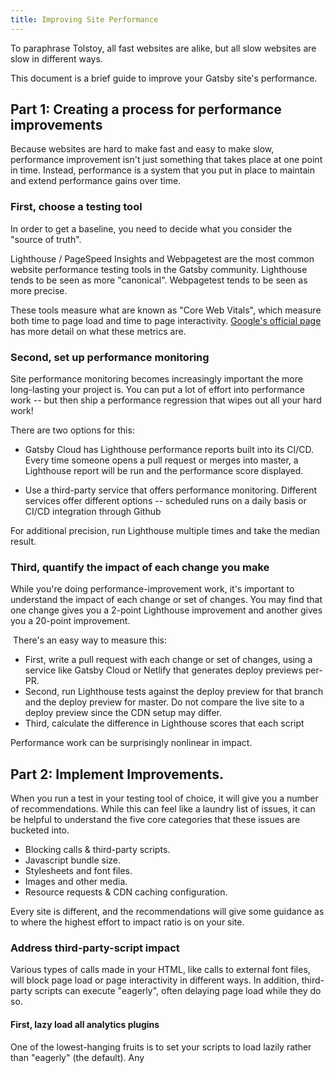 ```yaml
---
title: Improving Site Performance
---
```


To paraphrase Tolstoy, all fast websites are alike, but all slow websites are slow in different ways.

This document is a brief guide to improve your Gatsby site's performance.

## Part 1: Creating a process for performance improvements

Because websites are hard to make fast and easy to make slow, performance improvement isn't just something that takes place at one point in time. Instead, performance is a system that you put in place to maintain and extend performance gains over time.

### First, choose a testing tool

In order to get a baseline, you need to decide what you consider the "source of truth".

Lighthouse / PageSpeed Insights and Webpagetest are the most common website performance testing tools in the Gatsby community. Lighthouse tends to be seen as more "canonical". Webpagetest tends to be seen as more precise.

These tools measure what are known as "Core Web Vitals", which measure both time to page load and time to page interactivity. [Google's official page](https://web.dev/vitals/) has more detail on what these metrics are.

### Second, set up performance monitoring 

Site performance monitoring becomes increasingly important the more long-lasting your project is. You can put a lot of effort into performance work -- but then ship a performance regression that wipes out all your hard work!

There are two options for this: 

- Gatsby Cloud has Lighthouse performance reports built into its CI/CD. Every time someone opens a pull request or merges into master, a Lighthouse report will be run and the performance score displayed.

- Use a third-party service that offers performance monitoring. Different services offer different options -- scheduled runs on a daily basis or CI/CD integration through Github

For additional precision, run Lighthouse multiple times and take the median result. 

### Third, quantify the impact of each change you make 

While you're doing performance-improvement work, it's important to understand the impact of each change or set of changes. You may find that one change gives you a 2-point Lighthouse improvement and another gives you a 20-point improvement.

 There's an easy way to measure this:

- First, write a pull request with each change or set of changes, using a service like Gatsby Cloud or Netlify that generates deploy previews per-PR.
- Second, run Lighthouse tests against the deploy preview for that branch and the deploy preview for master. Do not compare the live site to a deploy preview since the CDN setup may differ. 
- Third, calculate the difference in Lighthouse scores that each script

Performance work can be surprisingly nonlinear in impact.

## Part 2: Implement Improvements.

When you run a test in your testing tool of choice, it will give you a number of recommendations. While this can feel like a laundry list of issues, it can be helpful to understand the five core categories that these issues are bucketed into.

- Blocking calls & third-party scripts. 
- Javascript bundle size. 
- Stylesheets and font files.
- Images and other media. 
- Resource requests & CDN caching configuration.

Every site is different, and the recommendations will give some guidance as to where the highest effort to impact ratio is on your site. 

### Address third-party-script impact

Various types of calls made in your HTML, like calls to external font files, will block page load or page interactivity in different ways. In addition, third-party scripts can execute "eagerly", often delaying page load while they do so.

#### First, lazy load all analytics plugins

One of the lowest-hanging fruits is to set your scripts to load lazily rather than "eagerly" (the default). Any <script> tags being embedded manually can be set to <script async>.

#### Second, inline scripts

Rather than loading third-party scripts from external sources, you can inline scripts in your code to reduce the cost of a network call. There are a number of ways to do this. We recommend you [use onPreRenderHTML](https://www.gatsbyjs.org/docs/ssr-apis/#onPreRenderHTML) to add your script tag to the DOM; if possible put the scripts lower in your DOM so that they are parsed and evaluated later.

Other options include:

- If you want to defer execution even further, put it in [onClientEntry](https://www.gatsbyjs.org/docs/browser-apis/#onClientEntry) instead -- this will execute it after page load before the client renders.

- if you are using [html.js](https://www.gatsbyjs.org/docs/custom-html/) instead, you can modify that fileto include your snippet.

### Reduce your Javascript bundle cost

Among all assets, Javascript can be uniquely costly to your performance. This is due to three main reasons.

- First, like other assets, it needs to be loaded into your browser, 

- Second, unlike most other assets, it's code. That means it needs to be parsed by your browser, which can "block" other work from happening. 

- Third, with third-party npm modules, it's easy to accidentally add a lot of Javascript you don't actually need. 

#### First, profile your bundle

The first step to fix this is to figure out what's going on. Use gatsby-plugin-webpack-bundle-analyzer to profile your bundle. When you add this tool to your `gatsby-config.js`, you can analyze the bundle size on each page in your application.

#### Second, remove unneeded third-party imports from commons.js

Start by auditing your `commons.js` -- the bundle that is shared by all components.

The first thing to do is inspect third-party package size. Anything over 50kb, and certainly 100kb, is worth examining whether it's needed. Some common culprits include: Moment.js ([see deprecation notice](https://momentjs.com/docs/#/-project-status/)), Lodash, Material UI (see [this description](https://www.freecodecamp.org/news/gatsby-perfect-lighthouse-score/#step3droppingmaterialuifortailwindcss)), but you'll want to inspect your individual libraries.

To prevent large imports from recurring, consider using a tool that displays the size of library imports you're pulling in. The [Import Cost](https://marketplace.visualstudio.com/items?itemName=wix.vscode-import-cost) extension for Visual Studio Code and [BundlePhobia](https://bundlephobia.com/) are good resources.

In addition, eyeball all the medium-sized packages (10-50kb). If it doesn't look like there's a good reason for that particular package to be in the commons, carefully audit your import structure

One edge case: If you're [importing Redux globally](/docs/adding-redux-store/), Redux can pull in data bundles that don't seem to be related. If you're only using Redux on a page or two, you may want to check the impact by removing it entirely and running Lighthouse. 

#### Third, audit your commons.js for components and data that don't need to be on every page

One common challenge is inadvertently pulling in more code or data than you intend to your commons bundle.

For example, let's say you have a header that imports a JSON object in order to check a key / value pair on that object. Whether that JSON object is 5kb or 50kb, you've now imported it into every page on your site!

There's a couple ways to detect this:

- Notice components and data that don't seem to be needed on every page. If you're using v2 of Gatsby, certain methods of importing can cause code to get bundled on pages it doesn't belong on. Try replacing indirect import statements like `import { myIcon } from './icons/index.js'` with direct imports like `import { myIcon} from './icons/my-icon.js`. 

- Watch for unexpectedly large data imports. If you notice large JSON objects, and you do need the data (or some portion of it), there are a couple options.

- If you only need a small portion of that data, consider getting it a different way. Split up the JSON file, [query it via GraphQL](https://www.gatsbyjs.com/plugins/gatsby-transformer-json/), or import it in `gatsby-node.js` and pass through only the subset of data you need. 

- If you need the data, but not right away (perhaps it's lower in the page, or being used by an event handler), you might consider switching to asynchronously fetching it.  

#### Fourth, on critical paths, identify unneeded code & components

Start by identifying critical paths on your site -- destinations you really care about. This might be your home page, a signup page, a product template, and so on. Other site stakeholders may have opinions; it's worth quickly consulting them.\
Then, inspect the critical paths for large third-party libraries and unneeded components. Repeat the process from steps two and three to identify optimization opportunities.

#### Fifth, on critical paths, lazy-load below-the-fold components

Gatsby's default behavior is to bundle the entire page together. However, there may be some components that don't need to be loaded right away. Perhaps your home page is quite long and you're willing to defer loading elements farther down on the page if it makes the initial page load faster.

One way you can do this is to lazy-load below-the-fold components using `loadable-components`. `loadable-components` is the recommended lazy-loading solution for all server-side-rendered React applications, including Gatsby websites.

We recommend you use the [gatsby plugin to install loadable-components](https://www.gatsbyjs.com/plugins/gatsby-plugin-loadable-components-ssr/). 

#### Sixth, consider using the preact plugin

[Preact](https://preactjs.com/) is a UI library that works similarly to React, but is much smaller (~3kb compressed as opposed to ~40kb). [Gatsby-plugin-preact](https://www.gatsbyjs.com/plugins/gatsby-plugin-preact/) is a drop-in plugin that will render your site in Preact instead of React, cutting 35-40kb of Javascript from your bundle.

This step can make sense if the `framework.js` bundle is a large part of your overall bundle size, and want to further optimize.

Using Preact is an advanced way to decrease bundle size. Note that in certain, occasional edge cases this can create ill-documented, odd user interactions. We do not recommend this for sites with complex UI logic, like a SaaS app.\
After installing gatsby-plugin-preact, you'll need to use [Preact Developer Tools](https://chrome.google.com/webstore/detail/preact-developer-tools/ilcajpmogmhpliinlbcdebhbcanbghmd?hl=en) instead of [React Developer Tools](https://chrome.google.com/webstore/detail/react-developer-tools/fmkadmapgofadopljbjfkapdkoienihi?hl=en) to inspect your component behavior.

### Styling & Fonts

When working with CSS and fonts, there are certain additional patterns you'll need to follow or tools to use in order to optimize performance.

#### First, check for globally bundled CSS

Without properly scoped and imported CSS you can end up with a large bundle with all your CSS getting pulled in on every page. What you want, instead, is a small bundle pulling in only needed CSS.

You can use the [Coverage drawer](https://developers.google.com/web/tools/chrome-devtools/coverage) in Chrome's Dev Tools to detect the proportion of unused CSS on each page.

Gatsby inlines CSS into the initial HTML file. So when running Coverage look for the line with the current page's UR and take note of the % of bytes that are unused and the page size.

A "good" scenario is having between 20-40% of unused code -- this includes, for example CSS to define responsive layouts that isn't evaluated on desktop format. A "bad" scenario is 80-90% unused code and a 1mb file.

You can dig deeper by scroll through the page on the usage drawer to look at the unused CSS and get a sense of whether it is needed for that page. To fix these issues, look at moving to a modular CSS solution [like CSS modules](/docs/how-to/styling/css-modules/).

#### Second, if you're using a CSS-in-JS library, use the Gatsby plugin

If you're using a CSS-in-JS library like styled-components or emotion, use the relevant plugin: [gatsby-plugin-styled-components](https://www.gatsbyjs.com/plugins/gatsby-plugin-styled-components/) or [gatsby-plugin-emotion](https://www.gatsbyjs.com/plugins/gatsby-plugin-emotion/).

These plugins server-side render the styles; otherwise, the output HTML will intersperse `<style>` tags with HTML elements, which can cause the browser to perform costly layout reflow.

#### Third, optimize fonts

Font files can usually be reduced in size significantly. If your font file is over 50kb, it's too large. In addition, fonts block page load, so it's important to think about reducing network calls.

- **Prefer `woff2`. Don't use `ttf`.** `woff2` is a compressed font format, supported by [browsers used by over 95% of Internet users](https://caniuse.com/woff2). [A few legacy browsers need `woff`](https://caniuse.com/woff).Like using `avif` and `webp` instead of `png` and jpg, using the correct format can significantly cut down the amount of data sent over the network.  
- **Self-host rather than installing from an external CDN.** Having the font file available locally will save a trip over the network and reduce blocking time. 
- **Use Latin font subsets only** (if creating a Latin-language site). It's common to accidentally include font extensions (Greek, Cyrillic, Devnagari, Chinese) when typically you only need the Latin base set. The [Google Webfonts Helper app](https://google-webfonts-helper.herokuapp.com/fonts/SourceSansPro) can help you do this with free fonts.

Font optimizations are usually small, but easy performance wins. 

### Images & Media

Media files are often the largest files on a site, and so can delay page load significantly while they are pulled over the network, especially if their location is not well-defined.

[Gatsby Image](/docs/how-to/images-and-media/using-gatsby-image/) is our approach to optimizing image loading performance. It does three basic things:

- First, it delays non-essential work for images not above the fold to avoid esource congestion. 
- Second, it provides a placeholder during image fetch.
- Third, it minimizes image file size to reduce request roundtrip time.

The gatsby-image documentation is fairly exhaustive, ranging from [why image optimization is important](/docs/conceptual/using-gatsby-image/), or [how to implement Gatsby Image](/docs/how-to/images-and-media/using-gatsby-plugin-image/), to a [Gatsby Image reference](/docs/reference/built-in-components/gatsby-image/).

Implementing Gatsby Image is typically the bulk of image- and media-related performance optimization. 

### Resource Requests & CDN Configuration

Part of the work in loading a Gatsby site is minimizing the time to transport bits over the network. There's a number of ways to do this.

First, load critical assets from your main domain where possible. Some people use another domain for their images. This can have a 300ms delay when it comes to LCP compared to loading it from the main CDN. This is sometimes necessitated by company policies; try to avoid it if possible.

Second, preconnect to subdomains using [gatsby-plugin-preconnect](https://www.gatsbyjs.com/plugins/gatsby-plugin-preconnect/).

Third, utilize Gatsby Link. Gatsby Link is our approach to optimizing the intra-site navigation  experience. We pre-load linked pages on your site so that transitioning between pages is smooth and seamless. [Here's a guide to using Gatsby Link](/docs/linking-between-pages/#the-gatsby-link-component).

Fourth, implement proper CDN caching policies. Configuration differs on a per-CDN basis, but since Gatsby generates unique bundle names via hashes, bundles can be cached indefinitely since they are immutable. 

## Additional Resources

- [Smashing Magazine's Frontend Performance Checklist](https://www.smashingmagazine.com/2021/01/front-end-performance-2021-free-pdf-checklist/#delivery-optimizations) is an in-depth, more generalized guide to performance optimization. It isn't specific to Gatsby, so some of the things it mentions Gatsby will already do for you.

- We've written additional material in the past, for example [Kyle Mathews's deep dive blog](https://www.gatsbyjs.com/guides/why-are-gatsby-sites-fast/), [Dustin Schau's deep dive blog](https://www.gatsbyjs.com/blog/2018-10-03-gatsby-perf), and the [Gatsby Guide](https://www.gatsbyjs.com/guides/why-are-gatsby-sites-fast/).

- The Gatsby team is available to engage with teams looking to optimize performance through the [Gatsby Concierge Service](https://www.gatsbyjs.com/concierge/)